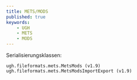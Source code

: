 ```yaml
---
title: METS/MODS
published: true
keywords:
    - UGH
    - METS
    - MODS
---
```


Serialisierungsklassen:

```text
ugh.fileformats.mets.MetsMods (v1.9) 
ugh.fileformats.mets.MetsModsImportExport (v1.9)
```

